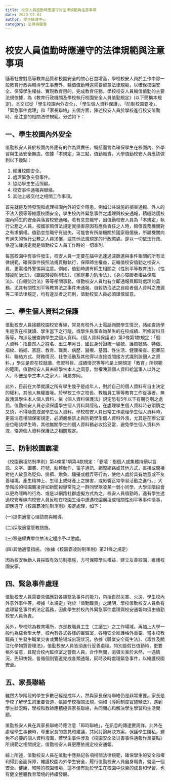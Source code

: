 ```yaml
---
title: 校安人員值勤時應遵守的法律規範與注意事項
date: 2023-01-01
author: 學生輔導中心
category: 法律與職責
---
```


# 校安人員值勤時應遵守的法律規範與注意事項

隨著社會對高等教育品質和校園安全的關心日益增高，學校校安人員於工作中除一般教育行政與輔導學生事務外，輪值值勤時還需要留意法律規範，以確保校園安全、保障學生權益、實現教育目的，完成教育任務。學校校安人員輪值值勤的主要法規依據，為《教育行政機關及學校執行校園安全人員值勤規定》(以下簡稱本規定)。本文試從「學生校園內外安全」、「學生個人資料保護」、「防制校園霸凌」、「緊急事件處理」和「家長聯絡」五個方面，陳述校安人員於學校進行校安值勤時，應注意的相關法律規範。分述如下：

## 一、學生校園內外安全

值勤校安人員於校園內外應有的作為與責任，概括而言為確保學生在校園內、外學習與生活安全無虞。依據「本規定」第三點，值勤職責，大學值勤校安人員應該做到以下幾點：

1. 維護校園安全。
2. 處理緊急突發事件。
3. 協助學生生活照顧。
4. 校安事件通報與聯絡。
5. 其他上級交付之相關工作事項。

首先就是及時發現和處理校園內外的安全隱患，例如公共設施的損害通報、外人的不法入侵等等維護校園安全，學生校內外緊急事件之處理與校安通報，積極防護校園內師生的安全與落實校安通報。若有怠忽職守，因值勤校安人員為「本規定」執行公務之人員，按國家賠償法規定就損害原因有應負責任之人時，賠償義務機關對之有求償權。值勤怠忽職守有過失，可能會有所屬機關於國家賠償後，所屬機關向有過失的執行公務之人員求償，或其他法規規定的行政懲處。是以一切依法行政、恪遵法律規定就是值勤校安人員工作時的一切準則。

每當校園中有事件發生，校安人員一定要在腦中迅速過濾篩選與事件相關的所有法律規範，確保事件按照法規貫徹執行，保障師生權益，正輪值校安值勤之校安人員，更需格外警惕與注意。例如，值勤時遇有師生相關之《性別平等教育法》、《性騷擾防治法》、《跟蹤騷擾防制法》、《家庭暴力防治法》、《身心障礙者權益保障法》、《自殺防治法》等等相關事務，值勤校安人員均有立即通報與即時處理的義務，尤其有關性別平等教育法之事件未通報、自殺防治法之自殺者個人資料之洩漏等二項法律規定，均有違反者之罰則，值勤校安人員必須謹慎留意。

## 二、學生個人資料之保護

值勤校安人員接聽校園校安專線，常見有校外人士電話詢問學生情況，諸如查詢學生是否在校就讀、學生當下之行蹤，或學生長輩查詢某生的在校成績、所修習科目等等，均涉及被查詢學生之個人資料。《個人資料保護法》第2條第1款規定：「個人資料：指自然人之姓名、出生年月日、國民身分證統一編號、護照號碼、特徵、指紋、婚姻、家庭、教育、職業、病歷、醫療、基因、性生活、健康檢查、犯罪前科、聯絡方式、財務情況、社會活動及其他得以直接或間接方式識別該個人之資料。」學生是否在校就讀、修習科目、成績情況等等均是上開規定「教育」所規範的範圍，值勤校安人員未經學生本人之同意，無權洩漏個人資料給當事人以外之人，即便是學生本人之家人、親屬亦同。

此外，目前在大學就讀之所有學生幾乎是成年人，對於自己的個人資料有自主決定的權利，其他人無權置喙。於學校工作之校長、教職員工等等教育工作從事者，無故洩漏學生本人個人資料，依《個人資料保護法》規定恐有5年以下有期徒刑之處罰。值勤校安人員必須保護學生個人資料與隱私，在處理學生個人資料時必須慎之又慎，不得隨意洩漏學生個人資料。學校校安人員日常工作處理學生個人資料時，更需注意相關保密規定，必須嚴格禁止與防範學生個人資料外洩，尤其是在辦公室座位晤談學生時，其他無關學生的個人資料務必收拾妥當，避免學生個人資料外洩，恪遵個人資料保護法之相關規定。

## 三、防制校園霸凌

《校園霸凌防制準則》第4條第1項第4款規定：「霸凌：指個人或集體持續以言語、文字、圖畫、符號、肢體動作、電子通訊、網際網路或其他方式，直接或間接對他人故意為貶抑、排擠、欺負、騷擾或戲弄等行為，使他人處於具有敵意或不友善環境，產生精神上、生理上或財產上之損害，或影響正常學習活動之進行。」大學階段的校園霸凌非如新聞報導常見之一群同學欺凌某一弱小同學，大學生階段會以更為隱晦的行為、或是以網路社群虛擬方式為之，校安人員值勤時，遇有學生透過校安專線向校安人員反映在校園生活中遭遇校園霸凌或相關性別平等事件情事，即應遵守《校園霸凌防制準則》規定處理，如下：

(一)提供適當心理諮商與輔導。

(二)採取適當管教措施。

(三)移送權責單位依法定程序予以懲處。

(四)其他適當措施。（依據《校園霸凌防制準則》第21條之規定）

因為校安執勤人員採取有效防制措施，方可保障學生權益，建立友善校園，維護校園安寧。

## 四、緊急事件處理

值勤校安人員需要具備應對各類緊急事件的能力，包括自然災害、火災、學生校內外意外事件等，根據「本規定」對於「值勤職責」之說明，學校值勤校安人員負有處理緊急事件的法定義務，因此學生於校內外緊急事件處理與校安通報均須由值勤校安人員負責。

另外，學校除為教育場所，亦是教職員工生（工讀生）之工作場域。再加上大學一般均為綜合型大學，校內有各式各樣的實驗室，各種安全維護格外重要。當本校教職員工生發生職業災害或實驗場域出現狀況，依據《職業安全衛生法》、《毒性及關注化學物質管理法》，值勤校安人員皆須進行妥善處理。特別是假日值勤時，更要格外留意，且配合校內監控室之警衛人員，合作無間，消弭災害於未然，一遇情況，先知快報，各循個別管道完成各類通報，同時及時處理緊急事件，以維護校園安全。

## 五、家長聯絡

雖然大學階段的學生多數已經是成年人，然與家長保持聯絡仍是非常重要。家長是學校了解學生的重要管道，依據學校相關法規，例如《導師制度實施辦法》，遇到學生狀況時，學校和教師應積極與家長聯絡，共同關心和解決學生學習和生活問題。

值勤校安人員在與家長聯絡時應注意「即時聯絡」，在訊息的傳達要周詳。此外在處理學生事務時，尊重家長的意見和建議，共同討論解決方案，保護學生隱私，避免不必要的個人資料洩漏，若學生事件涉及《校園安全及災害事件通報作業要點》所規範之相關規定，值勤校安人員更應依規定校安通報。

綜上所述，值勤校安人員在值勤中應熟記各項相關法律規範，確保學生的安全和權利得到全面保障，維護校園內外學生安全，履行值勤校安人員自身職責，營造一個安全、健康、和睦的校園環境，這不僅有助於學生在校園中快樂的成長和學習，也有健全整體教育環境的持續發展。